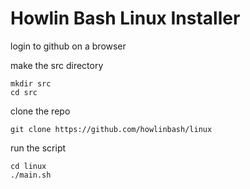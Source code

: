 
Howlin Bash Linux Installer
===========================

login to github on a browser

make the src directory

    mkdir src
    cd src

clone the repo

    git clone https://github.com/howlinbash/linux

run the script

    cd linux
    ./main.sh
